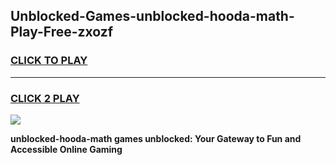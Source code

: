 
## Unblocked-Games-unblocked-hooda-math-Play-Free-zxozf
<h3>
<a href="https://premium76.site?title=unblocked-hooda-math&ref=10A">CLICK TO PLAY</a></h3>
<hr>

<h3>
<a href="https://premium76.site?title=unblocked-hooda-math&ref=10A">CLICK 2 PLAY</a>
  
</h3>

<a href="https://premium76.site?title=unblocked-hooda-math&ref=10A"><img src="https://clearcache.store/games.png"></a>


**unblocked-hooda-math games unblocked: Your Gateway to Fun and Accessible Online Gaming**
